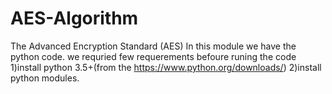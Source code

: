 # AES-Algorithm
The Advanced Encryption Standard (AES)
In this module we have the python code.
we requried few requerements befoure runing the code
1)install python 3.5+(from the https://www.python.org/downloads/)
2)install python modules.
